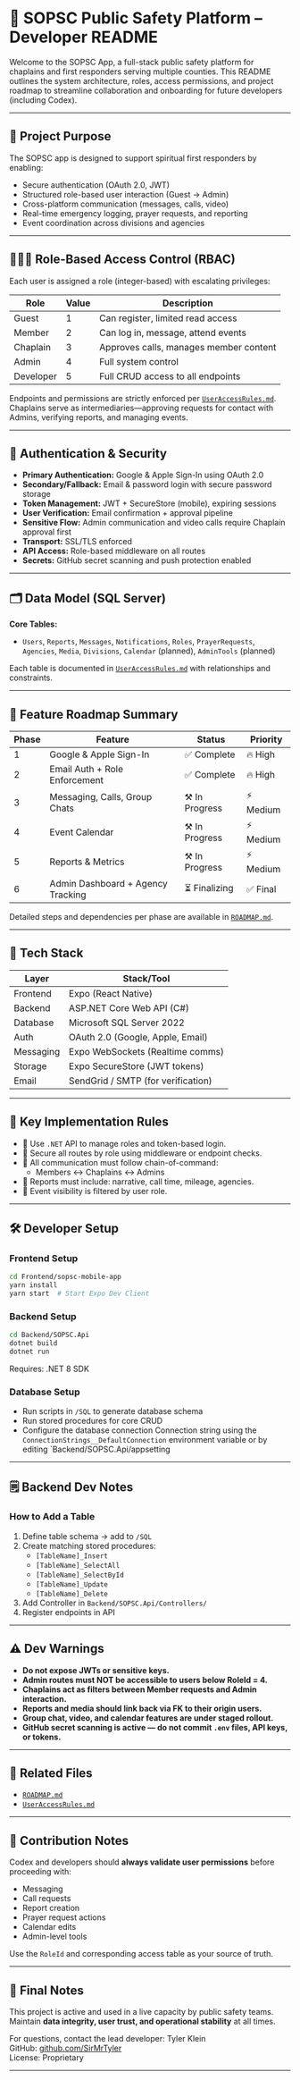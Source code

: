 # 📖 SOPSC Public Safety Platform – Developer README

Welcome to the SOPSC App, a full-stack public safety platform for chaplains and first responders serving multiple counties. This README outlines the system architecture, roles, access permissions, and project roadmap to streamline collaboration and onboarding for future developers (including Codex).

---

## 📌 Project Purpose

The SOPSC app is designed to support spiritual first responders by enabling:

- Secure authentication (OAuth 2.0, JWT)
- Structured role-based user interaction (Guest → Admin)
- Cross-platform communication (messages, calls, video)
- Real-time emergency logging, prayer requests, and reporting
- Event coordination across divisions and agencies

---

## 🧑‍🤝‍🧑 Role-Based Access Control (RBAC)

Each user is assigned a role (integer-based) with escalating privileges:

| Role      | Value | Description                            |
| --------- | ----- | -------------------------------------- |
| Guest     | 1     | Can register, limited read access      |
| Member    | 2     | Can log in, message, attend events     |
| Chaplain  | 3     | Approves calls, manages member content |
| Admin     | 4     | Full system control                    |
| Developer | 5     | Full CRUD access to all endpoints      |

Endpoints and permissions are strictly enforced per [`UserAccessRules.md`](./UserAccessRules.md). Chaplains serve as intermediaries—approving requests for contact with Admins, verifying reports, and managing events.

---

## 🔐 Authentication & Security

- **Primary Authentication:** Google & Apple Sign-In using OAuth 2.0
- **Secondary/Fallback:** Email & password login with secure password storage
- **Token Management:** JWT + SecureStore (mobile), expiring sessions
- **User Verification:** Email confirmation + approval pipeline
- **Sensitive Flow:** Admin communication and video calls require Chaplain approval first
- **Transport:** SSL/TLS enforced
- **API Access:** Role-based middleware on all routes
- **Secrets:** GitHub secret scanning and push protection enabled

---

## 🗂️ Data Model (SQL Server)

**Core Tables:**

- `Users`, `Reports`, `Messages`, `Notifications`, `Roles`, `PrayerRequests`, `Agencies`, `Media`, `Divisions`, `Calendar` (planned), `AdminTools` (planned)

Each table is documented in [`UserAccessRules.md`](./UserAccessRules.md) with relationships and constraints.

---

## 📅 Feature Roadmap Summary

| Phase | Feature                           | Status         | Priority  |
| ----- | --------------------------------- | -------------- | --------- |
| 1     | Google & Apple Sign-In            | ✅ Complete    | 🔥 High   |
| 2     | Email Auth + Role Enforcement     | ✅ Complete    | 🔥 High   |
| 3     | Messaging, Calls, Group Chats     | ⚒️ In Progress | ⚡ Medium |
| 4     | Event Calendar                    | ⚒️ In Progress | ⚡ Medium |
| 5     | Reports & Metrics                 | ⚒️ In Progress | ⚡ Medium |
| 6     | Admin Dashboard + Agency Tracking | ⏳ Finalizing  | ✅ Final  |

Detailed steps and dependencies per phase are available in [`ROADMAP.md`](./ROADMAP.md).

---

## 🧩 Tech Stack

| Layer     | Stack/Tool                         |
| --------- | ---------------------------------- |
| Frontend  | Expo (React Native)                |
| Backend   | ASP.NET Core Web API (C#)          |
| Database  | Microsoft SQL Server 2022          |
| Auth      | OAuth 2.0 (Google, Apple, Email)   |
| Messaging | Expo WebSockets (Realtime comms)   |
| Storage   | Expo SecureStore (JWT tokens)      |
| Email     | SendGrid / SMTP (for verification) |

---

## 🚦 Key Implementation Rules

- 🧱 Use `.NET` API to manage roles and token-based login.
- 🔐 Secure all routes by role using middleware or endpoint checks.
- 📩 All communication must follow chain-of-command:
  - Members ↔ Chaplains ↔ Admins
- 📝 Reports must include: narrative, call time, mileage, agencies.
- 📅 Event visibility is filtered by user role.

---

## 🛠 Developer Setup

### Frontend Setup

```bash
cd Frontend/sopsc-mobile-app
yarn install
yarn start  # Start Expo Dev Client
```

### Backend Setup

```bash
cd Backend/SOPSC.Api
dotnet build
dotnet run
```

Requires: .NET 8 SDK

### Database Setup

- Run scripts in `/SQL` to generate database schema
- Run stored procedures for core CRUD
- Configure the database connection Connection string using the `ConnectionStrings__DefaultConnection` environment variable or by editing `Backend/SOPSC.Api/appsetting

---

## 🗒 Backend Dev Notes

### How to Add a Table

1. Define table schema → add to `/SQL`
2. Create matching stored procedures:
   - `[TableName]_Insert`
   - `[TableName]_SelectAll`
   - `[TableName]_SelectById`
   - `[TableName]_Update`
   - `[TableName]_Delete`
3. Add Controller in `Backend/SOPSC.Api/Controllers/`
4. Register endpoints in API

---

## ⚠️ Dev Warnings

- **Do not expose JWTs or sensitive keys.**
- **Admin routes must NOT be accessible to users below RoleId = 4.**
- **Chaplains act as filters between Member requests and Admin interaction.**
- **Reports and media should link back via FK to their origin users.**
- **Group chat, video, and calendar features are under staged rollout.**
- **GitHub secret scanning is active — do not commit `.env` files, API keys, or tokens.**

---

## 📎 Related Files

- [`ROADMAP.md`](./Planning/ROADMAP.md)
- [`UserAccessRules.md`](./Planning/UserAccessRules.md)

---

## 🧠 Contribution Notes

Codex and developers should **always validate user permissions** before proceeding with:

- Messaging
- Call requests
- Report creation
- Prayer request actions
- Calendar edits
- Admin-level tools

Use the `RoleId` and corresponding access table as your source of truth.

---

## 🧭 Final Notes

This project is active and used in a live capacity by public safety teams. Maintain **data integrity, user trust, and operational stability** at all times.

For questions, contact the lead developer: Tyler Klein  
GitHub: [github.com/SirMrTyler](https://github.com/SirMrTyler)  
License: Proprietary

---
